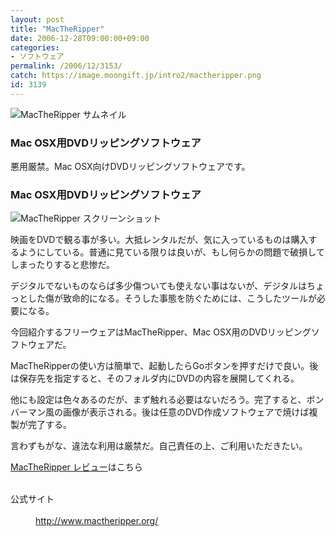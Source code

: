 ```yaml
---
layout: post
title: "MacTheRipper"
date: 2006-12-28T09:00:00+09:00
categories:
- ソフトウェア
permalink: /2006/12/3153/
catch: https://image.moongift.jp/intro2/mactheripper.png
id: 3139
---
```

 ![MacTheRipper サムネイル](https://image.moongift.jp/intro2/mactheripper.t.png "MacTheRipper サムネイル")
  

### Mac OSX用DVDリッピングソフトウェア
  
悪用厳禁。Mac OSX向けDVDリッピングソフトウェアです。  
<!--more-->  

### Mac OSX用DVDリッピングソフトウェア
  

![MacTheRipper スクリーンショット](https://image.moongift.jp/intro2/mactheripper.png "MacTheRipper スクリーンショット")

  

映画をDVDで観る事が多い。大抵レンタルだが、気に入っているものは購入するようにしている。普通に見ている限りは良いが、もし何らかの問題で破損してしまったりすると悲惨だ。

  

デジタルでないものならば多少傷ついても使えない事はないが、デジタルはちょっとした傷が致命的になる。そうした事態を防ぐためには、こうしたツールが必要になる。

  

今回紹介するフリーウェアはMacTheRipper、Mac OSX用のDVDリッピングソフトウェアだ。

  

MacTheRipperの使い方は簡単で、起動したらGoボタンを押すだけで良い。後は保存先を指定すると、そのフォルダ内にDVDの内容を展開してくれる。

  

他にも設定は色々あるのだが、まず触れる必要はないだろう。完了すると、ボンバーマン風の画像が表示される。後は任意のDVD作成ソフトウェアで焼けば複製が完了する。

  

言わずもがな、違法な利用は厳禁だ。自己責任の上、ご利用いただきたい。

  

[MacTheRipper レビュー](http://fw.moongift.jp/review/i-3156.html)はこちら

  
<dl>
<br><dt>公式サイト</dt>
<br><dd><a href="http://www.mactheripper.org/" target="_blank">http://www.mactheripper.org/</a></dd>
<br>
</dl>